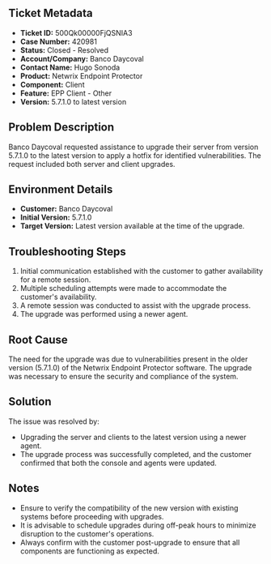 ## Ticket Metadata
- **Ticket ID:** 500Qk00000FjQSNIA3
- **Case Number:** 420981
- **Status:** Closed - Resolved
- **Account/Company:** Banco Daycoval
- **Contact Name:** Hugo Sonoda
- **Product:** Netwrix Endpoint Protector
- **Component:** Client
- **Feature:** EPP Client - Other
- **Version:** 5.7.1.0 to latest version

## Problem Description
Banco Daycoval requested assistance to upgrade their server from version 5.7.1.0 to the latest version to apply a hotfix for identified vulnerabilities. The request included both server and client upgrades.

## Environment Details
- **Customer:** Banco Daycoval
- **Initial Version:** 5.7.1.0
- **Target Version:** Latest version available at the time of the upgrade.

## Troubleshooting Steps
1. Initial communication established with the customer to gather availability for a remote session.
2. Multiple scheduling attempts were made to accommodate the customer's availability.
3. A remote session was conducted to assist with the upgrade process.
4. The upgrade was performed using a newer agent.

## Root Cause
The need for the upgrade was due to vulnerabilities present in the older version (5.7.1.0) of the Netwrix Endpoint Protector software. The upgrade was necessary to ensure the security and compliance of the system.

## Solution
The issue was resolved by:
- Upgrading the server and clients to the latest version using a newer agent. 
- The upgrade process was successfully completed, and the customer confirmed that both the console and agents were updated.

## Notes
- Ensure to verify the compatibility of the new version with existing systems before proceeding with upgrades.
- It is advisable to schedule upgrades during off-peak hours to minimize disruption to the customer's operations.
- Always confirm with the customer post-upgrade to ensure that all components are functioning as expected.